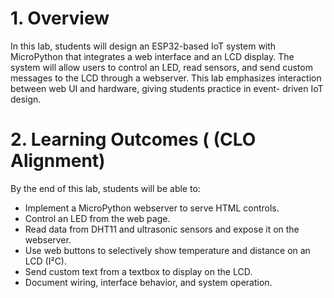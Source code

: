 # 1. Overview

In this lab, students will design an ESP32-based IoT system with MicroPython that integrates a
web interface and an LCD display. The system will allow users to control an LED, read sensors,
and send custom messages to the LCD through a webserver.
This lab emphasizes interaction between web UI and hardware, giving students practice in event-
driven IoT design.

# 2. Learning Outcomes ( (CLO Alignment)
By the end of this lab, students will be able to:
- Implement a MicroPython webserver to serve HTML controls.
- Control an LED from the web page.
- Read data from DHT11 and ultrasonic sensors and expose it on the webserver.
- Use web buttons to selectively show temperature and distance on an LCD (I²C).
- Send custom text from a textbox to display on the LCD.
- Document wiring, interface behavior, and system operation.


